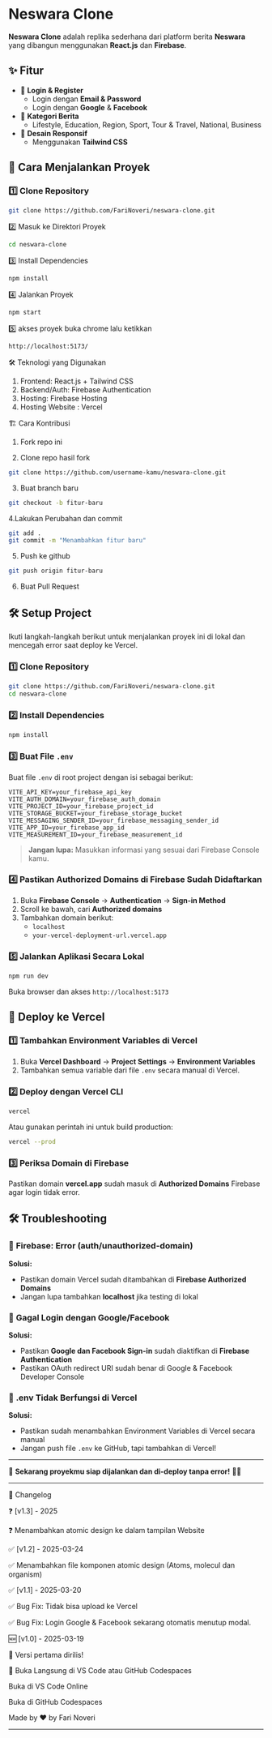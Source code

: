# Neswara Clone

**Neswara Clone** adalah replika sederhana dari platform berita **Neswara** yang dibangun menggunakan **React.js** dan **Firebase**.

## ✨ Fitur

- 🔐 **Login & Register**
  - Login dengan **Email & Password**
  - Login dengan **Google** & **Facebook**
- 📰 **Kategori Berita**
  - Lifestyle, Education, Region, Sport, Tour & Travel, National, Business
- 🎨 **Desain Responsif**
  - Menggunakan **Tailwind CSS**

## 🚀 Cara Menjalankan Proyek

### 1️⃣ Clone Repository
```sh
git clone https://github.com/FariNoveri/neswara-clone.git
```

2️⃣ Masuk ke Direktori Proyek
```sh
cd neswara-clone
```

3️⃣ Install Dependencies
```sh
npm install
```

4️⃣ Jalankan Proyek
```sh
npm start
```
5️⃣ akses proyek 
buka chrome lalu ketikkan 
```sh
http://localhost:5173/
```

🛠 Teknologi yang Digunakan
1. Frontend: React.js + Tailwind CSS
2. Backend/Auth: Firebase Authentication
3. Hosting: Firebase Hosting
4. Hosting Website : Vercel

🏗️ Cara Kontribusi
1. Fork repo ini

2. Clone repo hasil fork
```sh
git clone https://github.com/username-kamu/neswara-clone.git
```

3. Buat branch baru
```sh
git checkout -b fitur-baru
```

4.Lakukan Perubahan dan commit
```sh
git add .
git commit -m "Menambahkan fitur baru"
```

5. Push ke github
```sh
git push origin fitur-baru
```

6. Buat Pull Request



## 🛠️ Setup Project
Ikuti langkah-langkah berikut untuk menjalankan proyek ini di lokal dan mencegah error saat deploy ke Vercel.

### 1️⃣ Clone Repository
```sh
git clone https://github.com/FariNoveri/neswara-clone.git
cd neswara-clone
```

### 2️⃣ Install Dependencies
```sh
npm install
```

### 3️⃣ Buat File `.env`
Buat file `.env` di root project dengan isi sebagai berikut:
```env
VITE_API_KEY=your_firebase_api_key
VITE_AUTH_DOMAIN=your_firebase_auth_domain
VITE_PROJECT_ID=your_firebase_project_id
VITE_STORAGE_BUCKET=your_firebase_storage_bucket
VITE_MESSAGING_SENDER_ID=your_firebase_messaging_sender_id
VITE_APP_ID=your_firebase_app_id
VITE_MEASUREMENT_ID=your_firebase_measurement_id
```
> **Jangan lupa:** Masukkan informasi yang sesuai dari Firebase Console kamu.

### 4️⃣ Pastikan **Authorized Domains** di Firebase Sudah Didaftarkan
1. Buka **Firebase Console** → **Authentication** → **Sign-in Method**
2. Scroll ke bawah, cari **Authorized domains**
3. Tambahkan domain berikut:
   - `localhost`
   - `your-vercel-deployment-url.vercel.app`

### 5️⃣ Jalankan Aplikasi Secara Lokal
```sh
npm run dev
```
Buka browser dan akses `http://localhost:5173`

## 🚀 Deploy ke Vercel

### 1️⃣ Tambahkan Environment Variables di Vercel
1. Buka **Vercel Dashboard** → **Project Settings** → **Environment Variables**
2. Tambahkan semua variable dari file `.env` secara manual di Vercel.

### 2️⃣ Deploy dengan Vercel CLI
```sh
vercel
```
Atau gunakan perintah ini untuk build production:
```sh
vercel --prod
```

### 3️⃣ Periksa Domain di Firebase
Pastikan domain **vercel.app** sudah masuk di **Authorized Domains** Firebase agar login tidak error.

## 🛠 Troubleshooting
### 🔴 **Firebase: Error (auth/unauthorized-domain)**
**Solusi:**
- Pastikan domain Vercel sudah ditambahkan di **Firebase Authorized Domains**
- Jangan lupa tambahkan **localhost** jika testing di lokal

### 🔴 **Gagal Login dengan Google/Facebook**
**Solusi:**
- Pastikan **Google dan Facebook Sign-in** sudah diaktifkan di **Firebase Authentication**
- Pastikan OAuth redirect URI sudah benar di Google & Facebook Developer Console

### 🔴 **.env Tidak Berfungsi di Vercel**
**Solusi:**
- Pastikan sudah menambahkan Environment Variables di Vercel secara manual
- Jangan push file `.env` ke GitHub, tapi tambahkan di Vercel!

---

🎉 **Sekarang proyekmu siap dijalankan dan di-deploy tanpa error!** 🚀🔥




--------------------------------------------------------------------------------

📌 Changelog

❓ [v1.3] - 2025

❓ Menambahkan atomic design ke dalam tampilan Website

✅ [v1.2] - 2025-03-24

✅ Menambahkan file komponen atomic design (Atoms, molecul dan organism)


✅ [v1.1] - 2025-03-20

✅ Bug Fix: Tidak bisa upload ke Vercel

✅ Bug Fix: Login Google & Facebook sekarang otomatis menutup modal.

🆕 [v1.0] - 2025-03-19

🎉 Versi pertama dirilis!

🔗 Buka Langsung di VS Code atau GitHub Codespaces

Buka di VS Code Online

Buka di GitHub Codespaces

Made by ❤️ by Fari Noveri

--------------------------------------------------------------------------------

